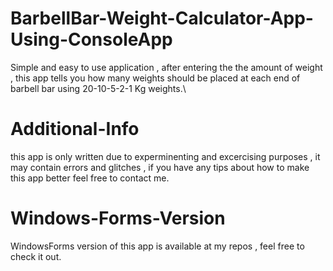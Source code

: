 # BarbellBar-Weight-Calculator-App-Using-ConsoleApp
Simple and easy to use application , after entering the the amount of weight , this app tells you how many weights should be placed at each end of barbell bar
using 20-10-5-2-1 Kg weights.\
# Additional-Info
this app is only written due to experminenting and excercising purposes , it may contain errors and glitches , if you have any tips about how to make this app better
feel free to contact me.
# Windows-Forms-Version
WindowsForms version of this app is available at my repos , feel free to check it out.
